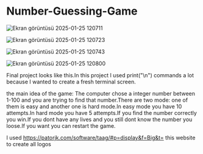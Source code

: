 # Number-Guessing-Game


![Ekran görüntüsü 2025-01-25 120711](https://github.com/user-attachments/assets/b83c65c4-135a-4a5d-9c10-dcc0f0edf8d5)


![Ekran görüntüsü 2025-01-25 120723](https://github.com/user-attachments/assets/fdf46a7d-a018-493c-a4b9-be3136ee5f44)


![Ekran görüntüsü 2025-01-25 120743](https://github.com/user-attachments/assets/36653861-61bd-40f7-aa69-e51ffcd1ad62)


![Ekran görüntüsü 2025-01-25 120800](https://github.com/user-attachments/assets/512bf5b9-e644-402a-87f6-982b2d9fbb84)

Final project looks like this.In this project I used print("\n") commands a lot because I wanted to create a fresh terminal screen.

the main idea of the game: The computer chose a integer number between 1-100 and you are trying to find that number.There are two mode: one of them is easy and another one is hard mode.In easy mode you have 10 attempts.In hard mode you have 5 attempts.If you find the number correctly you win.If you dont have any lives and you still dont know the number you loose.If you want you can restart the game.


I used https://patorjk.com/software/taag/#p=display&f=Big&t= this website to create all logos














